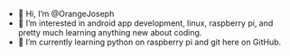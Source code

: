 - 👋 Hi, I’m @OrangeJoseph
- 👀 I’m interested in android app development, linux, raspberry pi, and pretty much learning anything new about coding. 
- 🌱 I’m currently learning python on raspberry pi and git here on GitHub. 


<!---
OrangeJoseph/OrangeJoseph is a ✨ special ✨ repository because its `README.md` (this file) appears on your GitHub profile.
You can click the Preview link to take a look at your changes.
--->
